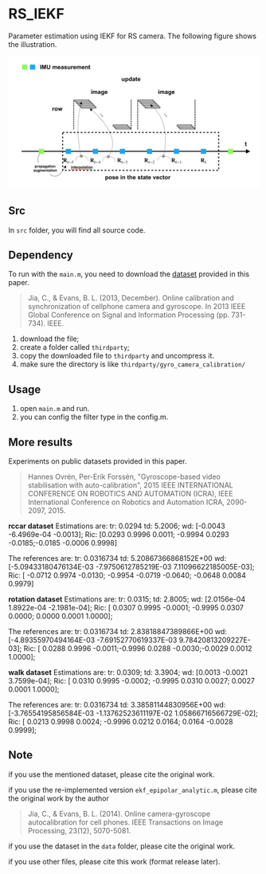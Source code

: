 # RS_IEKF
Parameter estimation using IEKF for RS camera. The following figure shows the illustration.

![fig](https://github.com/xiahaa/RS_IEKF/blob/master/figs/filter.png)

## Src
In `src` folder, you will find all source code.

## Dependency
To run with the `main.m`, you need to download the [dataset](http://users.ece.utexas.edu/~bevans/projects/dsc/software/calibration/) provided in this paper.
> Jia, C., & Evans, B. L. (2013, December). Online calibration and synchronization of cellphone camera and gyroscope. In 2013 IEEE Global Conference on Signal and Information Processing (pp. 731-734). IEEE.

1. download the file;
2. create a folder called `thirdparty`;
3. copy the downloaded file to `thirdparty` and uncompress it.
4. make sure the directory is like `thirdparty/gyro_camera_calibration/`

## Usage
1. open `main.m` and run.
2. you can config the filter type in the config.m.

## More results

Experiments on public datasets provided in this paper.
> Hannes Ovrén, Per-Erik Forssén, "Gyroscope-based video stabilisation with auto-calibration", 2015 IEEE INTERNATIONAL CONFERENCE ON ROBOTICS AND AUTOMATION (ICRA), IEEE International Conference on Robotics and Automation ICRA, 2090-2097, 2015.

**rccar dataset**
Estimations are:
tr: 0.0294 
td: 5.2006;
wd: [-0.0043 -6.4969e-04 -0.0013];
Ric: [0.0293    0.9996    0.0011; -0.9994    0.0293   -0.0185;-0.0185   -0.0006    0.9998]

The references are:
tr: 0.0316734
td: 5.20867366868152E+00
wd: [-5.09433180476134E-03	-7.9750612785219E-03	7.11096622185005E-03];
Ric: [  -0.0712    0.9974   -0.0130; -0.9954   -0.0719   -0.0640; -0.0648    0.0084    0.9979]

**rotation dataset**
Estimations are:
tr: 0.0315;
td: 2.8005;
wd: [2.0156e-04 1.8922e-04 -2.1981e-04];
Ric: [ 0.0307    0.9995   -0.0001; -0.9995    0.0307    0.0000; 0.0000    0.0001    1.0000];

The references are:
tr: 0.0316734
td: 2.83818847389866E+00
wd: [-4.89355970494164E-03	-7.69152770619337E-03	9.78420813209227E-03];
Ric: [ 0.0288    0.9996   -0.0011;-0.9996    0.0288   -0.0030;-0.0029    0.0012    1.0000];

**walk dataset**
Estimations are:
tr: 0.0309;
td: 3.3904;
wd: [0.0013 -0.0021 3.7599e-04];
Ric: [ 0.0310    0.9995   -0.0002; -0.9995    0.0310    0.0027; 0.0027    0.0001    1.0000];

The references are:
tr: 0.0316734
td: 3.38581144830956E+00
wd: [-3.76554195856584E-03	-1.13762523611197E-02	1.05866716566729E-02];
Ric: [ 0.0213    0.9998    0.0024; -0.9996    0.0212    0.0164; 0.0164   -0.0028    0.9999];


## Note
if you use the mentioned dataset, please cite the original work.

if you use the re-implemented version `ekf_epipolar_analytic.m`, please cite the original work by the author
> Jia, C., & Evans, B. L. (2014). Online camera-gyroscope autocalibration for cell phones. IEEE Transactions on Image Processing, 23(12), 5070-5081.

if you use the dataset in the `data` folder, please cite the original work.

if you use other files, please cite this work (format release later). 
